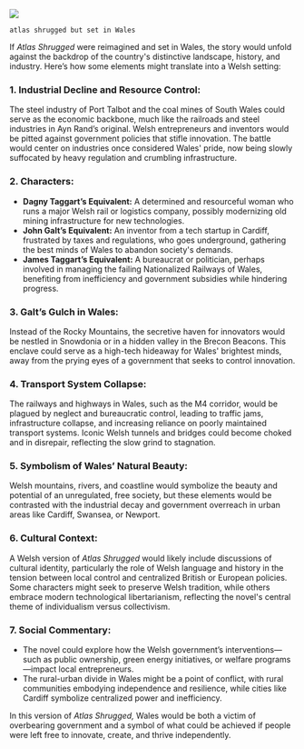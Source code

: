 ![](atlas-shrugged-welsh-version.webp)

`atlas shrugged but set in Wales`

If *Atlas Shrugged* were reimagined and set in Wales, the story would unfold against the backdrop of the country's distinctive landscape, history, and industry. Here’s how some elements might translate into a Welsh setting:

### 1. **Industrial Decline and Resource Control:**
   The steel industry of Port Talbot and the coal mines of South Wales could serve as the economic backbone, much like the railroads and steel industries in Ayn Rand’s original. Welsh entrepreneurs and inventors would be pitted against government policies that stifle innovation. The battle would center on industries once considered Wales' pride, now being slowly suffocated by heavy regulation and crumbling infrastructure.

### 2. **Characters:**
   - **Dagny Taggart’s Equivalent:** A determined and resourceful woman who runs a major Welsh rail or logistics company, possibly modernizing old mining infrastructure for new technologies.
   - **John Galt’s Equivalent:** An inventor from a tech startup in Cardiff, frustrated by taxes and regulations, who goes underground, gathering the best minds of Wales to abandon society's demands.
   - **James Taggart’s Equivalent:** A bureaucrat or politician, perhaps involved in managing the failing Nationalized Railways of Wales, benefiting from inefficiency and government subsidies while hindering progress.
   
### 3. **Galt’s Gulch in Wales:**
   Instead of the Rocky Mountains, the secretive haven for innovators would be nestled in Snowdonia or in a hidden valley in the Brecon Beacons. This enclave could serve as a high-tech hideaway for Wales' brightest minds, away from the prying eyes of a government that seeks to control innovation.

### 4. **Transport System Collapse:**
   The railways and highways in Wales, such as the M4 corridor, would be plagued by neglect and bureaucratic control, leading to traffic jams, infrastructure collapse, and increasing reliance on poorly maintained transport systems. Iconic Welsh tunnels and bridges could become choked and in disrepair, reflecting the slow grind to stagnation.

### 5. **Symbolism of Wales’ Natural Beauty:**
   Welsh mountains, rivers, and coastline would symbolize the beauty and potential of an unregulated, free society, but these elements would be contrasted with the industrial decay and government overreach in urban areas like Cardiff, Swansea, or Newport.

### 6. **Cultural Context:**
   A Welsh version of *Atlas Shrugged* would likely include discussions of cultural identity, particularly the role of Welsh language and history in the tension between local control and centralized British or European policies. Some characters might seek to preserve Welsh tradition, while others embrace modern technological libertarianism, reflecting the novel's central theme of individualism versus collectivism.

### 7. **Social Commentary:**
   - The novel could explore how the Welsh government’s interventions—such as public ownership, green energy initiatives, or welfare programs—impact local entrepreneurs.
   - The rural-urban divide in Wales might be a point of conflict, with rural communities embodying independence and resilience, while cities like Cardiff symbolize centralized power and inefficiency.
  
In this version of *Atlas Shrugged,* Wales would be both a victim of overbearing government and a symbol of what could be achieved if people were left free to innovate, create, and thrive independently.